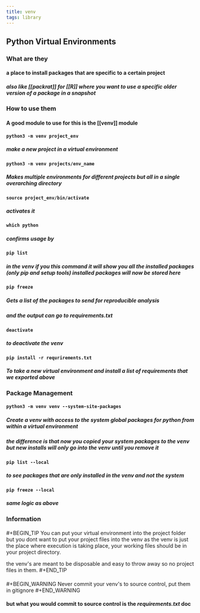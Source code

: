```yaml
---
title: venv
tags: library
---
```


## **Python Virtual Environments**
### **What are they**
#### a place to install packages that are specific to a certain project
##### also like [[packrat]] for [[R]] where you want to use a specific older version of a package in a snapshot
### **How to use them**
#### A good module to use for this is the [[venv]] module
#### `python3 -m venv project_env`
##### make a new project in a virtual environment
#### `python3 -m venv projects/env_name`
##### Makes multiple environments for different projects but all in a single overarching directory
#### `source project_env/bin/activate`
##### activates it
#### `which python`
##### confirms usage by
#### `pip list`
##### in the venv if you this command it will show you all the installed packages (only pip and setup tools) installed packages will now be stored here
#### `pip freeze`
##### Gets a list of the packages to send for reproducible analysis
##### and the output can go to _requirements.txt_
#### `deactivate`
##### to deactivate the venv
#### `pip install -r requrirements.txt`
##### To take a new virtual environment and install a list of requirements that we exported above
### **Package Management**
#### `python3 -m venv venv --system-site-packages`
##### Create a venv with access to the system global packages for python from within a virtual environment
##### the difference is that now you copied your system packages to the venv but new installs will only go into the venv until you remove it
#### `pip list --local`
##### to see packages that are only installed in the venv and not the system
#### `pip freeze --local`
##### same logic as above
### **Information**
#### 
#+BEGIN_TIP
You can put your virtual environment into the project folder but you dont want to put your project files into the venv as the venv is just the place where execution is taking place, your working files should be in your project directory.

the venv's are meant to be disposable and easy to throw away so no project files in them.
#+END_TIP
#### 
#+BEGIN_WARNING
Never commit your venv's to source control, put them in gitignore
#+END_WARNING
#### but what you would commit to source control is the _requirements.txt_ doc